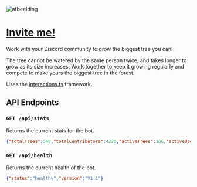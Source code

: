 ![afbeelding](https://user-images.githubusercontent.com/33700526/207620719-ccedcf07-3c4f-438d-89ed-012dfd8bb38c.png)

# [Invite me!](https://discord.com/api/oauth2/authorize?client_id=1050722873569968128&permissions=2147486720&scope=bot%20applications.commands)

Work with your Discord community to grow the biggest tree you can!

The tree cannot be watered by the same person twice, and takes longer to grow as its size increases. Work together to keep it growing regularly and compete to make yours the biggest tree in the forest.

Uses the [interactions.ts](https://github.com/ssMMiles/interactions.ts) framework.

## API Endpoints

### `GET /api/stats`

Returns the current stats for the bot.

```json
{"totalTrees":548,"totalContributors":4226,"activeTrees":106,"activeUsers":1498}
```

### `GET /api/health`

Returns the current health of the bot.

```json
{"status":"healthy","version":"V1.1"}
```